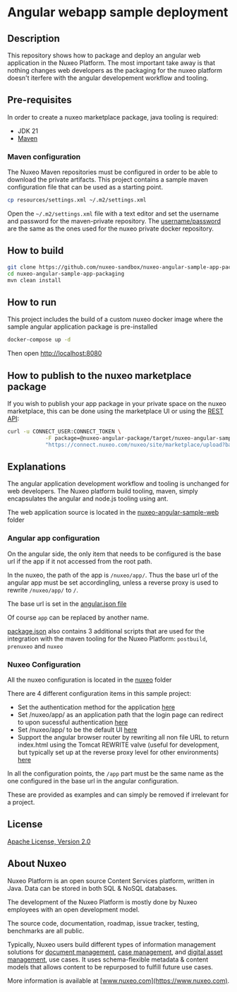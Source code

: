 # Angular webapp sample deployment

## Description

This repository shows how to package and deploy an angular web application in the Nuxeo Platform. The most important take away is that nothing changes web developers as the packaging for the nuxeo platform doesn't iterfere with the angular developement workflow and tooling.

## Pre-requisites

In order to create a nuxeo marketplace package, java tooling is required:

- JDK 21
- [Maven](https://maven.apache.org/download.cgi)

### Maven configuration

The Nuxeo Maven repositories must be configured in order to be able to download the private artifacts. This project contains a sample maven configuration file that can be used as a starting point.

```bash
cp resources/settings.xml ~/.m2/settings.xml
```

Open the `~/.m2/settings.xml` file with a text editor and set the username and password for the maven-private repository. The [username/password](https://doc.nuxeo.com/corg/maven-usage/#maven-usage-for-lts-2023) are the same as the ones used for the nuxeo private docker repository.


## How to build

```bash
git clone https://github.com/nuxeo-sandbox/nuxeo-angular-sample-app-packaging
cd nuxeo-angular-sample-app-packaging
mvn clean install
```

## How to run

This project includes the build of a custom nuxeo docker image where the sample angular application package is pre-installed

```bash
docker-compose up -d
```

Then open [http://localhost:8080](http://localhost:8080)

## How to publish to the nuxeo marketplace package

If you wish to publish your app package in your private space on the nuxeo marketplace, this can be done using the marketplace UI or using the [REST API](https://doc.nuxeo.com/studio/delivering-a-customization-package-through-the-nuxeo-marketplace/#using-the-rest-api):

```bash
curl -u CONNECT_USER:CONNECT_TOKEN \
            -F package=@nuxeo-angular-package/target/nuxeo-angular-sample-package-VERSION.zip \
            "https://connect.nuxeo.com/nuxeo/site/marketplace/upload?batch=true&supported=false&orgId=ORG_ID"
```

## Explanations

The angular application development workflow and tooling is unchanged for web developers.
The Nuxeo platform build tooling, maven, simply encapsulates the angular and node.js tooling using ant.

The web application source is located in the [nuxeo-angular-sample-web](/nuxeo-angular-sample-web) folder

### Angular app configuration

On the angular side, the only item that needs to be configured is the base url if the app if it not accessed from the root path.

In the nuxeo, the path of the app is `/nuxeo/app/`. Thus the base url of the angular app must be set accordingling, unless a reverse proxy is used to rewrite  `/nuxeo/app/` to `/`.

The base url is set in the [angular.json file](https://github.com/nuxeo-sandbox/nuxeo-angular-sample-app-packaging/blob/1917215d03dee05474955142db8a401f22c29f7a/nuxeo-angular-sample-web/angular.json#L32)

Of course `app` can be replaced by another name.

[package.json](/nuxeo-angular-sample-web/package.json) also contains 3 additional scripts that are used for the integration with the maven tooling for the Nuxeo Platform: `postbuild`, `prenuxeo` and `nuxeo`

### Nuxeo Configuration

All the nuxeo configuration is located in the [nuxeo](/nuxeo-angular-sample-web/nuxeo) folder

There are 4 different configuration items in this sample project:

- Set the authentication method for the application  [here](https://github.com/nuxeo-sandbox/nuxeo-angular-sample-app-packaging/blob/1917215d03dee05474955142db8a401f22c29f7a/nuxeo-angular-sample-web/nuxeo/OSGI-INF/deployment-fragment.xml#L11)
- Set /nuxeo/app/ as an application path that the login page can redirect to upon sucessful authentication [here](/nuxeo-angular-sample-web/nuxeo/OSGI-INF/nuxeo-angular-sample-auth-contrib.xml)
- Set /nuxeo/app/ to be the default UI [here](/nuxeo-angular-sample-web/nuxeo/OSGI-INF/nuxeo-default-ui-contrib.xml)
- Support the angular browser router by rewriting all non file URL to return index.html using the Tomcat REWRITE valve (useful for development, but typically set up at the reverse proxy level for other environments) [here](https://github.com/nuxeo-sandbox/nuxeo-angular-sample-app-packaging/blob/1917215d03dee05474955142db8a401f22c29f7a/nuxeo-angular-sample-web/nuxeo/OSGI-INF/deployment-fragment.xml#L21)

In all the configuration points, the `/app` part must be the same name as the one configured in the base url in the angular configuration.

These are provided as examples and can simply be removed if irrelevant for a project.

## License

[Apache License, Version 2.0](http://www.apache.org/licenses/LICENSE-2.0.html)

## About Nuxeo

Nuxeo Platform is an open source Content Services platform, written in Java. Data can be stored in both SQL & NoSQL
databases.

The development of the Nuxeo Platform is mostly done by Nuxeo employees with an open development model.

The source code, documentation, roadmap, issue tracker, testing, benchmarks are all public.

Typically, Nuxeo users build different types of information management solutions
for [document management](https://www.nuxeo.com/solutions/document-management/), [case management](https://www.nuxeo.com/solutions/case-management/),
and [digital asset management](https://www.nuxeo.com/solutions/dam-digital-asset-management/), use cases. It uses
schema-flexible metadata & content models that allows content to be repurposed to fulfill future use cases.

More information is available at [www.nuxeo.com](https://www.nuxeo.com).
